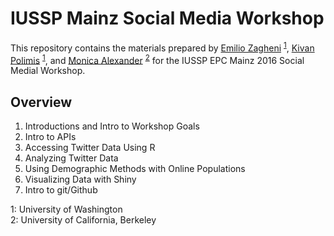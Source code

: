 # IUSSP Mainz Social Media Workshop

This repository contains the materials prepared by <a href = "mailto:ezagheni@uw.edu" target ="_blank">Emilio Zagheni</a>
<sup>[1](#UW)</sup>, <a href = "mailto:kpolimis@uw.edu" target ="_blank">Kivan Polimis</a>
<sup>[1](#UW)</sup>, and <a href = "mailto:monicaalexander@berkeley.edu" target ="_blank">Monica Alexander</a>
<sup>[2](#Berkeley)</sup> for the IUSSP EPC Mainz 2016 Social Medial Workshop.

## Overview 
1. Introductions and Intro to Workshop Goals 
2. Intro to APIs
3. Accessing Twitter Data Using R 
4. Analyzing Twitter Data 
5. Using Demographic Methods with Online Populations
6. Visualizing Data with Shiny 
7. Intro to git/Github 

<a name="UW">1</a>: University of Washington  
<a name="Berkeley">2</a>: University of California, Berkeley  